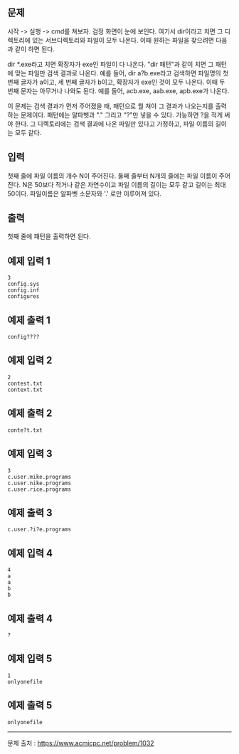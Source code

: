 ## 문제

시작 -> 실행 -> cmd를 쳐보자. 검정 화면이 눈에 보인다. 여기서 dir이라고 치면 그 디렉토리에 있는 서브디렉토리와 파일이 모두 나온다. 이때 원하는 파일을 찾으려면 다음과 같이 하면 된다.

dir \*.exe라고 치면 확장자가 exe인 파일이 다 나온다. "dir 패턴"과 같이 치면 그 패턴에 맞는 파일만 검색 결과로 나온다. 예를 들어, dir a?b.exe라고 검색하면 파일명의 첫 번째 글자가 a이고, 세 번째 글자가 b이고, 확장자가 exe인 것이 모두 나온다. 이때 두 번째 문자는 아무거나 나와도 된다. 예를 들어, acb.exe, aab.exe, apb.exe가 나온다.

이 문제는 검색 결과가 먼저 주어졌을 때, 패턴으로 뭘 쳐야 그 결과가 나오는지를 출력하는 문제이다. 패턴에는 알파벳과 "." 그리고 "?"만 넣을 수 있다. 가능하면 ?을 적게 써야 한다. 그 디렉토리에는 검색 결과에 나온 파일만 있다고 가정하고, 파일 이름의 길이는 모두 같다.

## 입력

첫째 줄에 파일 이름의 개수 N이 주어진다. 둘째 줄부터 N개의 줄에는 파일 이름이 주어진다. N은 50보다 작거나 같은 자연수이고 파일 이름의 길이는 모두 같고 길이는 최대 50이다. 파일이름은 알파벳 소문자와 '.' 로만 이루어져 있다.

## 출력

첫째 줄에 패턴을 출력하면 된다.

## 예제 입력 1

```
3
config.sys
config.inf
configures
```

## 예제 출력 1

```
config????
```

## 예제 입력 2

```
2
contest.txt
context.txt
```

## 예제 출력 2

```
conte?t.txt
```

## 예제 입력 3

```
3
c.user.mike.programs
c.user.nike.programs
c.user.rice.programs
```

## 예제 출력 3

```
c.user.?i?e.programs
```

## 예제 입력 4

```text
4
a
a
b
b
```

## 예제 출력 4

```
?
```

## 예제 입력 5

```
1
onlyonefile
```

## 예제 출력 5

```
onlyonefile
```

---

문제 출처 : https://www.acmicpc.net/problem/1032
